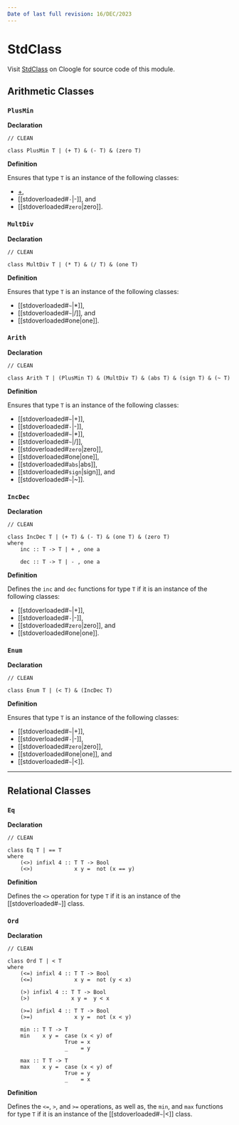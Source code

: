 ```yaml
---
Date of last full revision: 16/DEC/2023
---
```


# StdClass

Visit [StdClass](https://cloogle.org/src/#base-stdenv/StdClass;icl;line=1) on Cloogle for source code of this module.

## Arithmetic Classes

### `PlusMin`

**Declaration**

```clean
// CLEAN

class PlusMin T | (+ T) & (- T) & (zero T)
```

**Definition**

Ensures that type `T` is an instance of the following classes:

- [+](stdoverloaded#`+`),
- [[stdoverloaded#`-`|\-]], and
- [[stdoverloaded#`zero`|zero]].

### `MultDiv`

**Declaration**

```clean
// CLEAN

class MultDiv T | (* T) & (/ T) & (one T)
```

**Definition**

Ensures that type `T` is an instance of the following classes:

- [[stdoverloaded#``~``|*]],
- [[stdoverloaded#``~``|/]], and
- [[stdoverloaded#one|one]].

### `Arith`

**Declaration**

```clean
// CLEAN

class Arith T | (PlusMin T) & (MultDiv T) & (abs T) & (sign T) & (~ T)
```

**Definition**

Ensures that type `T` is an instance of the following classes:

- [[stdoverloaded#``~``|+]],
- [[stdoverloaded#``-``|-]],
- [[stdoverloaded#``~``|*]],
- [[stdoverloaded#``~``|/]],
- [[stdoverloaded#`zero`|zero]],
- [[stdoverloaded#one|one]],
- [[stdoverloaded#`abs`|abs]],
- [[stdoverloaded#`sign`|sign]], and
- [[stdoverloaded#``~``|~]].

### `IncDec`

**Declaration**

```clean
// CLEAN

class IncDec T | (+ T) & (- T) & (one T) & (zero T)
where
    inc :: T -> T | + , one a

    dec :: T -> T | - , one a
```

**Definition**

Defines the `inc` and `dec` functions for type `T` if it is an instance of the following classes:

- [[stdoverloaded#``~``|+]],
- [[stdoverloaded#``-``|-]],
- [[stdoverloaded#`zero`|zero]], and
- [[stdoverloaded#one|one]].

### `Enum`

**Declaration**

```clean
// CLEAN

class Enum T | (< T) & (IncDec T)
```

**Definition**

Ensures that type `T` is an instance of the following classes:

- [[stdoverloaded#``~``|+]],
- [[stdoverloaded#``-``|-]],
- [[stdoverloaded#`zero`|zero]],
- [[stdoverloaded#one|one]], and
- [[stdoverloaded#``~``|<]].

---

## Relational Classes

### `Eq`

**Declaration**

```clean
// CLEAN

class Eq T | == T
where
    (<>) infixl 4 :: T T -> Bool
    (<>)             x y =  not (x == y)
```

**Definition**

Defines the `<>` operation for type `T` if it is an instance of the [[stdoverloaded#``~``]] class.

### `Ord`

**Declaration**

```clean
// CLEAN

class Ord T | < T
where
    (<=) infixl 4 :: T T -> Bool
    (<=)             x y =  not (y < x)

    (>) infixl 4 :: T T -> Bool
    (>)             x y =  y < x

    (>=) infixl 4 :: T T -> Bool
    (>=)             x y =  not (x < y)

    min :: T T -> T
    min    x y =  case (x < y) of
                  True = x
                  _    = y

    max :: T T -> T
    max    x y =  case (x < y) of
                  True = y
                  _    = x
```

**Definition**

Defines the `<=`, `>`, and `>=` operations, as well as, the `min`, and `max` functions for type `T` if it is an instance of the [[stdoverloaded#``~``|<]] class.
